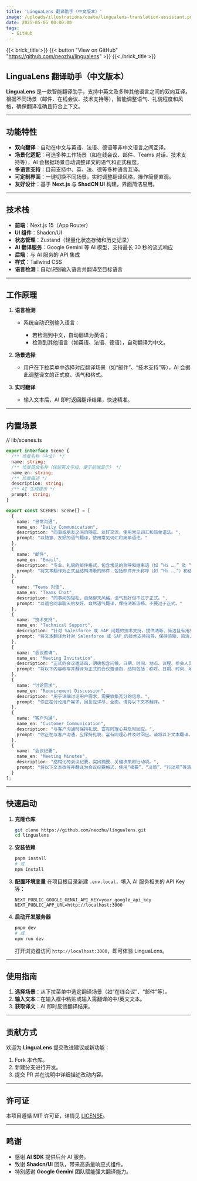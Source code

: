 ```yaml
---
title: 'LinguaLens 翻译助手（中文版本）'
image: /uploads/illustrations/cuate/lingualens-translation-assistant.png
date: 2025-05-05 00:00:00
tags: 
  - GitHub
---
```


{{< brick_title >}}
{{< button "View on GitHub" "https://github.com/neozhu/lingualens" >}}
{{< /brick_title >}}

## **LinguaLens 翻译助手**（中文版本）

**LinguaLens** 是一款智能翻译助手，支持中英文及多种其他语言之间的双向互译。根据不同场景（邮件、在线会议、技术支持等），智能调整语气、礼貌程度和风格，确保翻译准确且符合上下文。

---

## **功能特性**

* **双向翻译**：自动在中文与英语、法语、德语等非中文语言之间互译。
* **场景化适配**：可选多种工作场景（如在线会议、邮件、Teams 对话、技术支持等），AI 会根据场景自动调整译文的语气和正式程度。
* **多语言支持**：目前支持中、英、法、德等多种语言互译。
* **可定制界面**：一键切换不同场景，实时调整翻译风格，操作简便直观。
* **友好设计**：基于 **Next.js** 与 **ShadCN UI** 构建，界面简洁易用。

---

## **技术栈**

* **前端**：Next.js 15（App Router）
* **UI 组件**：Shadcn/UI
* **状态管理**：Zustand（轻量化状态存储和历史记录）
* **AI 翻译服务**：Google Gemini 等 AI 模型，支持最长 30 秒的流式响应
* **后端**：与 AI 服务的 API 集成
* **样式**：Tailwind CSS
* **语言检测**：自动识别输入语言并翻译至目标语言

---

## **工作原理**

1. **语言检测**

   * 系统自动识别输入语言：

     * 若检测到中文，自动翻译为英语；
     * 检测到其他语言（如英语、法语、德语），自动翻译为中文。

2. **场景选择**

   * 用户在下拉菜单中选择对应翻译场景（如“邮件”、“技术支持”等），AI 会据此调整译文的正式度、语气和格式。

3. **实时翻译**

   * 输入文本后，AI 即时返回翻译结果，快速精准。

---

## **内置场景**

// lib/scenes.ts

```ts
export interface Scene {
  /** 场景名称（中文） */
  name: string;
  /** 场景英文名称（保留英文字段，便于前端显示） */
  name_en: string;
  /** 场景描述 */
  description: string;
  /** AI 生成提示 */
  prompt: string;
}

export const SCENES: Scene[] = [
  {
    name: "日常沟通",
    name_en: "Daily Communication",
    description: "同事或朋友之间的随意、友好交流，使用常见词汇和简单语法。",
    prompt: "以随意、友好的语气翻译，使用常见词汇和简单语法。"
  },
  {
    name: "邮件",
    name_en: "Email",
    description: "专业、礼貌的邮件格式，包含常见的称呼和结束语（如 “Hi …,” 及 “Best regards, [Your Name]”）。",
    prompt: "将文本翻译为正式且结构清晰的邮件，包括邮件开头称呼（如 “Hi …,”）和结尾落款（如 “Best regards, [Your Name]”）。"
  },
  {
    name: "Teams 对话",
    name_en: "Teams Chat",
    description: "同事间的轻松、自然聊天风格，语气友好但不过于正式。",
    prompt: "以适合同事聊天的友好、自然语气翻译，保持清晰流畅，不要过于正式。"
  },
  {
    name: "技术支持",
    name_en: "Technical Support",
    description: "针对 Salesforce 或 SAP 问题的技术支持，提供清晰、简洁且有用的解决方案。",
    prompt: "将文本翻译为针对 Salesforce 或 SAP 的技术支持指导，保持清晰、简洁、以解决问题为导向。"
  },
  {
    name: "会议邀请",
    name_en: "Meeting Invitation",
    description: "正式的会议邀请函，明确包含问候、日期、时间、地点、议程、参会人员及结束语。",
    prompt: "将以下内容改写并翻译为正式的会议邀请函，结构包括：称呼、日期、时间、地点、议程、参会人员列表及结束语，确保自然流畅并包含所有关键要素。"
  },
  {
    name: "讨论需求",
    name_en: "Requirement Discussion",
    description: "用于详细讨论用户需求，需要收集充分的信息。",
    prompt: "你正在讨论用户需求，回复应详尽、全面。请将以下文本翻译。"
  },
  {
    name: "客户沟通",
    name_en: "Customer Communication",
    description: "与客户沟通时保持礼貌、富有同理心并及时回应。",
    prompt: "你正在与客户沟通，应保持礼貌、富有同理心并及时回应。请将以下文本翻译。"
  },
  {
    name: "会议纪要",
    name_en: "Meeting Minutes",
    description: "结构化的会议纪要，突出摘要、关键决策和行动项。",
    prompt: "将以下文本改写并翻译为会议纪要格式，使用“摘要”、“决策”、“行动项”等清晰标题，简明有序地呈现要点。"
  }
];
```

---

## **快速启动**

1. **克隆仓库**

   ```bash
   git clone https://github.com/neozhu/lingualens.git
   cd lingualens
   ```

2. **安装依赖**

   ```bash
   pnpm install
   # 或
   npm install
   ```

3. **配置环境变量**
   在项目根目录新建 `.env.local`，填入 AI 服务相关的 API Key 等：

   ```env
   NEXT_PUBLIC_GOOGLE_GENAI_API_KEY=your_google_api_key
   NEXT_PUBLIC_APP_URL=http://localhost:3000
   ```

4. **启动开发服务器**

   ```bash
   pnpm dev
   # 或
   npm run dev
   ```

   打开浏览器访问 `http://localhost:3000`，即可体验 LinguaLens。

---

## **使用指南**

1. **选择场景**：从下拉菜单中选定翻译场景（如“在线会议”、“邮件”等）。
2. **输入文本**：在输入框中粘贴或输入需翻译的中/英文文本。
3. **获取译文**：AI 即时反馈翻译结果。

---

## **贡献方式**

欢迎为 **LinguaLens** 提交改进建议或新功能：

1. Fork 本仓库。
2. 新建分支进行开发。
3. 提交 PR 并在说明中详细描述改动内容。

---

## **许可证**

本项目遵循 MIT 许可证，详情见 [LICENSE](LICENSE)。

---

## **鸣谢**

* 感谢 **AI SDK** 提供后台 AI 服务。
* 致谢 **Shadcn/UI** 团队，带来高质量响应式组件。
* 特别感谢 **Google Gemini** 团队赋能强大翻译能力。
